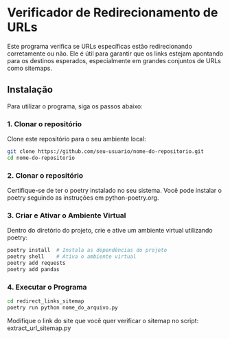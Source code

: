 # Verificador de Redirecionamento de URLs

Este programa verifica se URLs específicas estão redirecionando corretamente ou não. Ele é útil para garantir que os links estejam apontando para os destinos esperados, especialmente em grandes conjuntos de URLs como sitemaps.

## Instalação

Para utilizar o programa, siga os passos abaixo:

### 1. Clonar o repositório

Clone este repositório para o seu ambiente local:

```bash
git clone https://github.com/seu-usuario/nome-do-repositorio.git
cd nome-do-repositorio
```

### 2. Clonar o repositório

Certifique-se de ter o poetry instalado no seu sistema. Você pode instalar o poetry seguindo as instruções em python-poetry.org.

### 3. Criar e Ativar o Ambiente Virtual

Dentro do diretório do projeto, crie e ative um ambiente virtual utilizando poetry:

```bash
poetry install  # Instala as dependências do projeto
poetry shell    # Ativa o ambiente virtual
poetry add requests
poetry add pandas
```

### 4. Executar o Programa

```bash
cd redirect_links_sitemap
poetry run python nome_do_arquivo.py
```

Modifique o link do site que você quer verificar o sitemap no script: extract_url_sitemap.py